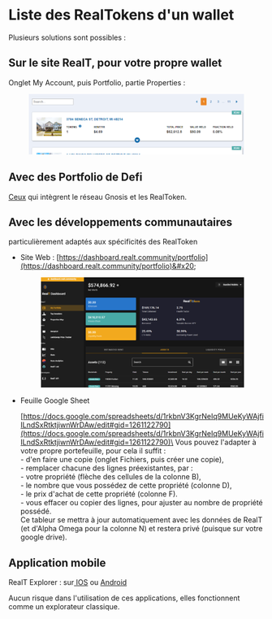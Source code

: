 # Liste des RealTokens d'un wallet

Plusieurs solutions sont possibles :

## Sur le site RealT, pour votre propre wallet&#x20;

Onglet My Account, puis Portfolio, partie Properties :

<figure><img src="../../.gitbook/assets/image (1) (1).png" alt=""><figcaption></figcaption></figure>

## Avec des Portfolio de Defi

[Ceux](../defi-realt/portfolio-defi.md) qui intègrent le réseau Gnosis et les RealToken.

## Avec les développements communautaires

particulièrement adaptés aux spécificités des RealToken&#x20;

*   Site Web : [https://dashboard.realt.community/portfolio](https://dashboard.realt.community/portfolio)&#x20;

    <figure><img src="../../.gitbook/assets/image (31).png" alt=""><figcaption></figcaption></figure>


*   Feuille Google Sheet

    [https://docs.google.com/spreadsheets/d/1rkbnV3KgrNeIq9MUeKyWAjfiILndSxRtktjiwnWrDAw/edit#gid=1261122790](https://docs.google.com/spreadsheets/d/1rkbnV3KgrNeIq9MUeKyWAjfiILndSxRtktjiwnWrDAw/edit#gid=1261122790)\
    Vous pouvez l'adapter à votre propre portefeuille, pour cela il suffit : \
    &#x20; \- d'en faire une copie (onglet Fichiers, puis créer une copie),\
    &#x20; \- remplacer chacune des lignes préexistantes, par : \
    &#x20;      \- votre propriété (flèche des cellules de la colonne B),\
    &#x20;      \- le nombre que vous possédez de cette propriété (colonne D),\
    &#x20;      \- le prix d'achat de cette propriété (colonne F).\
    &#x20; \- vous effacer ou copier des lignes, pour ajuster au nombre de propriété possédé.\
    Ce tableur se mettra à jour automatiquement avec les données de RealT (et d'Alpha Omega pour la colonne N) et restera privé (puisque sur votre google drive).



## Application mobile&#x20;

RealT Explorer : sur[ IOS](https://apps.apple.com/fr/app/realt-explorer/id1532670717) ou [Android](https://play.google.com/store/apps/details?id=com.rubengaviles.realtexplorer\&hl=fr\&gl=US)

Aucun risque dans l'utilisation de ces applications, elles fonctionnent comme un explorateur classique.
